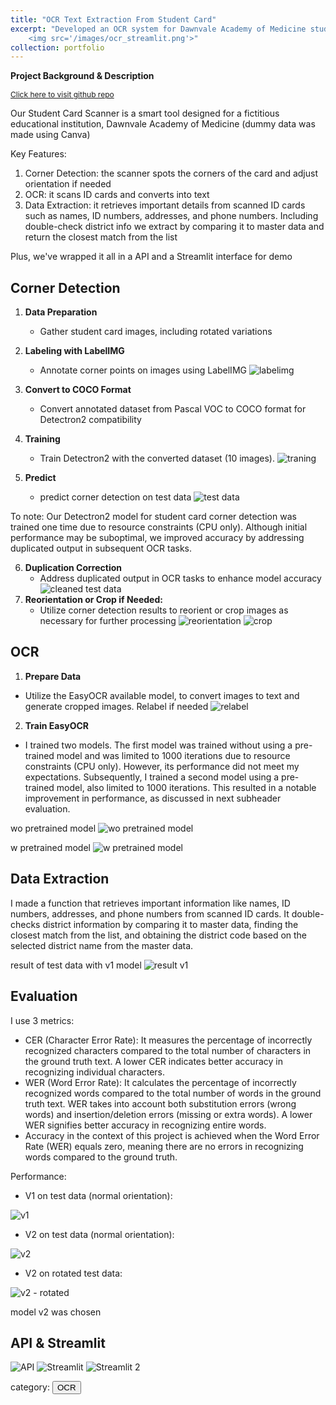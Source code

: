 ```yaml
---
title: "OCR Text Extraction From Student Card"
excerpt: "Developed an OCR system for Dawnvale Academy of Medicine student cards. It detects card corners, adjusts orientation if needed, and extracts name, member ID, address, phone number, district. Utilizes similarity measures against a district master dataset for accuracy. <br/>
    <img src='/images/ocr_streamlit.png'>"
collection: portfolio
---
```


**Project Background & Description**
 
<span style="font-size: 12px;">[Click here to visit github repo](https://github.com/deviyantiam/student_card_ocr)</span>

Our Student Card Scanner is a smart tool designed for a fictitious educational institution, Dawnvale Academy of Medicine (dummy data  was made using Canva)

Key Features:
1. Corner Detection:
the scanner spots the corners of the card and adjust orientation if needed
2. OCR:
it scans ID cards and converts into text
3. Data Extraction:
it retrieves important details from scanned ID cards such as names, ID numbers, addresses, and phone numbers. Including double-check district info we extract by comparing it to master data and return the closest match from the list

Plus, we've wrapped it all in a API and a Streamlit interface for demo

## Corner Detection

1. **Data Preparation**
   - Gather student card images, including rotated variations
   
2. **Labeling with LabelIMG**
   - Annotate corner points on images using LabelIMG
   ![labelimg](/images/ocr_detect.png)

3. **Convert to COCO Format**
   - Convert annotated dataset from Pascal VOC to COCO format for Detectron2 compatibility

4. **Training**
   - Train Detectron2 with the converted dataset (10 images).
   ![traning](/images/detectron2_test_eval.png)

5. **Predict**
    - predict corner detection on test data
![test data](/images/detectron_test_result.png)

To note: Our Detectron2 model for student card corner detection was trained one time due to resource constraints (CPU only). Although initial performance may be suboptimal, we improved accuracy by addressing duplicated output in subsequent OCR tasks.

6. **Duplication Correction**
    - Address duplicated output in OCR tasks to enhance model accuracy
![cleaned test data](/images/detectron_test_result_cleaned.png)
7. **Reorientation or Crop if Needed:**
   - Utilize corner detection results to reorient or crop images as necessary for further processing
![reorientation](/images/detectron_result_2.png)
![crop](/images/detectron_result.png)


## OCR
1. **Prepare Data**
- Utilize the EasyOCR available model, to convert images to text and generate cropped images. Relabel if needed
![relabel](/images/ocr_relabel.png)
2. **Train EasyOCR**
- I trained two models. The first model was trained without using a pre-trained model and was limited to 1000 iterations due to resource constraints (CPU only). However, its performance did not meet my expectations. Subsequently, I trained a second model using a pre-trained model, also limited to 1000 iterations. This resulted in a notable improvement in performance, as discussed in next subheader evaluation.

wo pretrained model
![wo pretrained model](/images/ocr_training.png)

w pretrained model
![w pretrained model](/images/ocr_pretraining.png)


## Data Extraction
I made a function that retrieves important information like names, ID numbers, addresses, and phone numbers from scanned ID cards. It double-checks district information by comparing it to master data, finding the closest match from the list, and obtaining the district code based on the selected district name from the master data.

result of test data with v1 model
![result v1](/images/ocr_v1_eg.png)

## Evaluation
I use 3 metrics:

- CER (Character Error Rate): It measures the percentage of incorrectly recognized characters compared to the total number of characters in the ground truth text. A lower CER indicates better accuracy in recognizing individual characters.
- WER (Word Error Rate): It calculates the percentage of incorrectly recognized words compared to the total number of words in the ground truth text. WER takes into account both substitution errors (wrong words) and insertion/deletion errors (missing or extra words). A lower WER signifies better accuracy in recognizing entire words.
- Accuracy in the context of this project is achieved when the Word Error Rate (WER) equals zero, meaning there are no errors in recognizing words compared to the ground truth.

Performance:
- V1 on test data (normal orientation):

![v1](/images/ocr_result_v1.png)
- V2 on test data (normal orientation):

![v2](/images/ocr_result_v2.png)
- V2 on rotated test data:

![v2 - rotated](/images/ocr_metrics_rotated.png)

model v2 was chosen

##  API & Streamlit
![API](/images/ocr_result_api.png)
![Streamlit](/images/ocr_streamlit.png)
![Streamlit 2](/images/ocr_streamlit2.png)

category: 
<button onclick="window.location.href='/ocr';">OCR</button>
